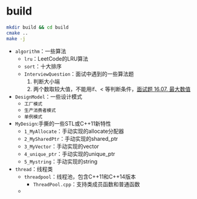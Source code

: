 
# build
```bash
mkdir build && cd build
cmake ..
make -j

```

- `algorithm`：一些算法
  - `lru`：LeetCode的LRU算法
  - `sort`：十大排序
  - `InterviewQuestion`：面试中遇到的一些算法题
     1. 判断大小端
     2. 两个数取较大值，不能用if、< 等判断条件，[面试题 16.07. 最大数值](https://leetcode.cn/problems/maximum-lcci/description/)
- `DesignModel`：一些设计模式
  - `工厂模式`
  - `生产消费者模式`
  - `单例模式`
- `MyDesign`:手撕的一些STL或C++11新特性
  - `1_MyAllocate`：手动实现的allocate分配器
  - `2_MySharedPtr`：手动实现的shared_ptr
  - `3_MyVector`：手动实现的vector
  - `4_unique_ptr`：手动实现的unique_ptr
  - `5_Mystring`：手动实现的string
- `thread`：线程类
  - `threadpool`：线程池，包含C++11和C++14版本
    - `ThreadPool.cpp`：支持类成员函数和普通函数
  - 